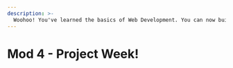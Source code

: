 ```yaml
---
description: >-
  Woohoo! You've learned the basics of Web Development. You can now build an interactive frontend application using HTML, CSS, JavaScript, and third-party web services (APIs). Now its time to pull those skills together and build something. In this one-week module, you will work in small teams to build a unique project while learning important project-management skills like SCRUM, Kanban Boards, and the Agile Methodology!
---
```


# Mod 4 - Project Week!

